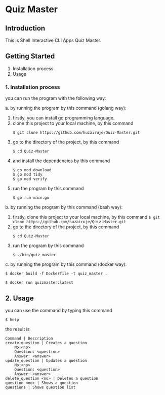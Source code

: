 # Quiz Master
## Introduction
This is Shell Interactive CLI Apps Quiz Master.

## Getting Started
1.	Installation process
2.	Usage

### 1. Installation process
you can run the program with the following way:

 a. by running the program by this command (golang way):
   1. firstly, you can install go programming language.
   1. clone this project to your local machine, by this command
       ```
       $ git clone https://github.com/huzairuje/Quiz-Master.git
       ```
   2. go to the directory of the project, by this command
       ```
       $ cd Quiz-Master
       ```
   3. and install the dependencies by this command
       ```
       $ go mod download
       $ go mod tidy
       $ go mod verify
       ```
   4. run the program by this command
       ```
       $ go run main.go
       ```
    
 b. by running the program by this command (bash way):
   1. firstly, clone this project to your local machine, by this command
     ```
     $ git clone https://github.com/huzairuje/Quiz-Master.git
     ```
   2. go to the directory of the project, by this command
        ```
        $ cd Quiz-Master
        ```
   4. run the program by this command
        ```
        $ ./bin/quiz_master
        ```
 c. by running the program by this command (docker way):
 ```shell
$ docker build -f Dockerfile -t quiz_master .
```  
 ```shell
$ docker run quizmaster:latest
```

## 2. Usage
you can use the command by typing this command
```
$ help
```
the result is
```shell
Command | Description
create_question | Creates a question
	No:<no> 
	Question: <question> 
	Answer: <answer>
update_question | Updates a question
	No:<no> 
	Question: <question> 
	Answer: <answer>
delete_question <no> | Deletes a question
question <no> | Shows a question
questions | Shows question list
```
